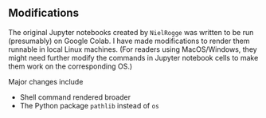 ## Modifications
The original Jupyter notebooks created by `NielRogge` was written to be run (presumably) on
Google Colab. I have made modifications to render them runnable in local Linux machines.
(For readers using MacOS/Windows, they might need further modify the commands in Jupyter notebook cells
to make them work on the corresponding OS.)


Major changes include

- Shell command rendered broader
- The Python package `pathlib` instead of `os`




